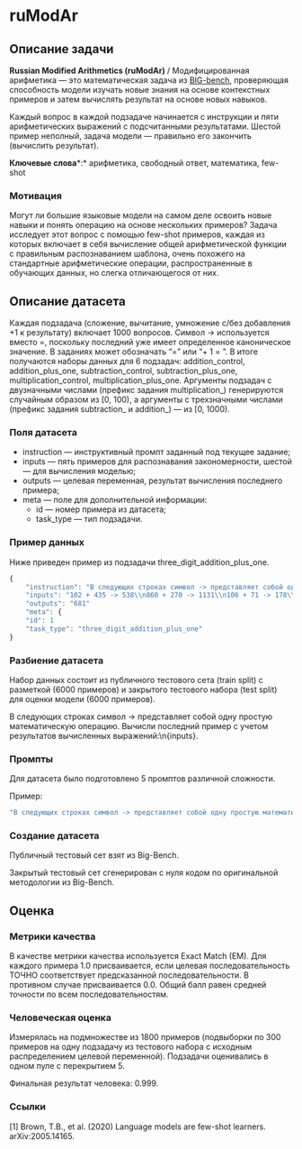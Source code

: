 # ruModAr

## Описание задачи

**Russian Modified Arithmetics (ruModAr)** / Модифицированная арифметика — это математическая задача из [BIG-bench](https://github.com/google/BIG-bench/tree/main/bigbench/benchmark_tasks/modified_arithmetic), проверяющая способность модели изучать новые знания на основе контекстных примеров и затем вычислять результат на основе новых навыков.

Каждый вопрос в каждой подзадаче начинается с инструкции и пяти арифметических выражений с подсчитанными результатами. Шестой пример неполный, задача модели — правильно его закончить (вычислить результат).

**Ключевые слова***:* арифметика, свободный ответ, математика, few-shot

### Мотивация

Могут ли большие языковые модели на самом деле освоить новые навыки и понять операцию на основе нескольких примеров? Задача исследует этот вопрос с помощью few-shot примеров, каждая из которых включает в себя вычисление общей арифметической функции с правильным распознаванием шаблона, очень похожего на стандартные арифметические операции, распространенные в обучающих данных, но слегка отличающегося от них.

## Описание датасета

Каждая подзадача (сложение, вычитание, умножение с/без добавления +1 к результату) включает 1000 вопросов. Символ -> используется вместо =, поскольку последний уже имеет определенное каноническое значение. В заданиях может обозначать “=” или “+ 1 = ”. В итоге получаются наборы данных для 6 подзадач: addition_control, addition_plus_one, subtraction_control, subtraction_plus_one, multiplication_control, multiplication_plus_one. Аргументы подзадач с двузначными числами (префикс задания multiplication_) генерируются случайным образом из [0, 100), а аргументы с трехзначными числами (префикс задания subtraction_ и addition_) — из [0, 1000).

### Поля датасета

- instruction — инструктивный промпт заданный под текущее задание;
- inputs — пять примеров для распознавания закономерности, шестой — для вычисления моделью;
- outputs — целевая переменная, результат вычисления последнего примера;
- meta — поле для дополнительной информации:
    - id — номер примера из датасета;
    - task_type — тип подзадачи.

### Пример данных

Ниже приведен пример из подзадачи three_digit_addition_plus_one.

```jsx
{
    "instruction": "В следующих строках символ -> представляет собой одну простую математическую операцию. Определи операцию и вычисли последний пример:\\n{inputs}"               
    "inputs": "102 + 435 -> 538\\n860 + 270 -> 1131\\n106 + 71 -> 178\\n700 + 20 -> 721\\n614 + 121 -> 736\\n466 + 214 ->"
    "outputs": "681"
    "meta": {
	"id": 1
	"task_type": "three_digit_addition_plus_one"
}
```

### Разбиение датасета

Набор данных состоит из публичного тестового сета (train split) с разметкой (6000 примеров) и закрытого тестового набора (test split) для оценки модели (6000 примеров).

В следующих строках символ -> представляет собой одну простую математическую операцию. Вычисли последний пример с учетом результатов вычисленных выражений:\n{inputs}.

### Промпты

Для датасета было подготовлено 5 промптов различной сложности. 

Пример:

```jsx
"В следующих строках символ -> представляет собой одну простую математическую операцию. Вычисли последний пример с учетом результатов вычисленных выражений:\n{inputs}"
```

### Создание датасета

Публичный тестовый сет взят из Big-Bench.

Закрытый тестовый сет сгенерирован с нуля кодом по оригинальной методологии из Big-Bench.

## Оценка

### Метрики качества

В качестве метрики качества используется Exact Match (EM). Для каждого примера 1.0 присваивается, если целевая последовательность ТОЧНО соответствует предсказанной последовательности. В противном случае присваивается 0.0. Общий балл равен средней точности по всем последовательностям.

### Человеческая оценка

Измерялась на подмножестве из 1800 примеров (подвыборки по 300 примеров на одну подзадачу из тестового набора с исходным распределением целевой переменной). Подзадачи оценивались в одном пуле с перекрытием 5.

Финальная результат человека: 0.999.

### Ссылки

[1] Brown, T.B., et al. (2020) Language models are few-shot learners. arXiv:2005.14165.
